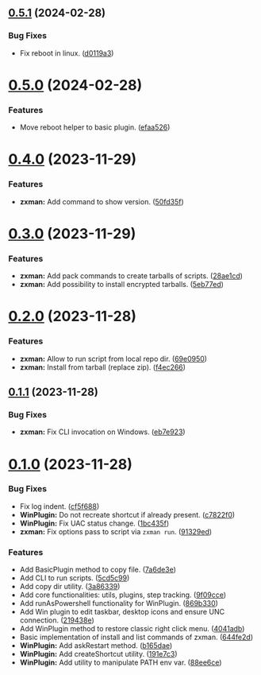 ## [0.5.1](https://github.com/marcuson/zxutils/compare/0.5.0...0.5.1) (2024-02-28)


### Bug Fixes

* Fix reboot in linux. ([d0119a3](https://github.com/marcuson/zxutils/commit/d0119a31b05c065f550c6635d660055ac9f1aecb))

# [0.5.0](https://github.com/marcuson/zxutils/compare/0.4.0...0.5.0) (2024-02-28)


### Features

* Move reboot helper to basic plugin. ([efaa526](https://github.com/marcuson/zxutils/commit/efaa52697c219a63276b3ac7aaa99e4afa914dcc))

# [0.4.0](https://github.com/marcuson/zxutils/compare/0.3.0...0.4.0) (2023-11-29)


### Features

* **zxman:** Add command to show version. ([50fd35f](https://github.com/marcuson/zxutils/commit/50fd35f4aa3d8bc81446637af09da3455ed8bcb6))

# [0.3.0](https://github.com/marcuson/zxutils/compare/0.2.0...0.3.0) (2023-11-29)


### Features

* **zxman:** Add pack commands to create tarballs of scripts. ([28ae1cd](https://github.com/marcuson/zxutils/commit/28ae1cddcfcc41c45d83e6b9b0370e08485c74f3))
* **zxman:** Add possibility to install encrypted tarballs. ([5eb77ed](https://github.com/marcuson/zxutils/commit/5eb77ed2f9d11f3d01e32873c7d91ade4c7ac2a5))

# [0.2.0](https://github.com/marcuson/zxutils/compare/0.1.1...0.2.0) (2023-11-28)


### Features

* **zxman:** Allow to run script from local repo dir. ([69e0950](https://github.com/marcuson/zxutils/commit/69e095025e50dafd34fbbbf0b127265cbfa86d07))
* **zxman:** Install from tarball (replace zip). ([f4ec266](https://github.com/marcuson/zxutils/commit/f4ec266ba461adea1c42d4c851573551ec5da102))

## [0.1.1](https://github.com/marcuson/zxutils/compare/0.1.0...0.1.1) (2023-11-28)


### Bug Fixes

* **zxman:** Fix CLI invocation on Windows. ([eb7e923](https://github.com/marcuson/zxutils/commit/eb7e92377d8150ec05070e45e5dde51b46c479be))

# [0.1.0](https://github.com/marcuson/zxutils/compare/0.0.0...0.1.0) (2023-11-28)


### Bug Fixes

* Fix log indent. ([cf5f688](https://github.com/marcuson/zxutils/commit/cf5f6880819bcb2f2fe5fc2e698e0929a6d1ed10))
* **WinPlugin:** Do not recreate shortcut if already present. ([c7822f0](https://github.com/marcuson/zxutils/commit/c7822f0b216032ef1ea314cb3fb1d6e25c2e307c))
* **WinPlugin:** Fix UAC status change. ([1bc435f](https://github.com/marcuson/zxutils/commit/1bc435f11dbf913268c1370f648046d3f46332cd))
* **zxman:** Fix options pass to script via `zxman run`. ([91329ed](https://github.com/marcuson/zxutils/commit/91329ed0eca7395dcbb6b1a622e8ceb6c63d4c9f))


### Features

* Add BasicPlugin method to copy file. ([7a6de3e](https://github.com/marcuson/zxutils/commit/7a6de3e052651a0126528e5963387e447dfb3ac7))
* Add CLI to run scripts. ([5cd5c99](https://github.com/marcuson/zxutils/commit/5cd5c998f9661b47803913e3b4ceb7841f960af4))
* Add copy dir utility. ([3a86339](https://github.com/marcuson/zxutils/commit/3a86339d859534c7dc625efe5f3ed0a1f2495e56))
* Add core functionalities: utils, plugins, step tracking. ([9f09cce](https://github.com/marcuson/zxutils/commit/9f09cce88bcb2af5ffc7a176f3c578e8080ee956))
* Add runAsPowershell functionality for WinPlugin. ([869b330](https://github.com/marcuson/zxutils/commit/869b330c4f6ae3cb80866aa985317d012a76922d))
* Add Win plugin to edit taskbar, desktop icons and ensure UNC connection. ([219438e](https://github.com/marcuson/zxutils/commit/219438e4d1dd9783e186b21aedb883ab7bf71cf7))
* Add WinPlugin method to restore classic right click menu. ([4041adb](https://github.com/marcuson/zxutils/commit/4041adb73de2b34ec33ebca8993cbc3f001fe748))
* Basic implementation of install and list commands of zxman. ([644fe2d](https://github.com/marcuson/zxutils/commit/644fe2d34ec0ccb0bbd4bd7ef6870c0d331500c5))
* **WinPlugin:** Add askRestart method. ([b165dae](https://github.com/marcuson/zxutils/commit/b165dae674e4fe09ca5fa4f61526765aa1cd2918))
* **WinPlugin:** Add createShortcut utility. ([191e7c3](https://github.com/marcuson/zxutils/commit/191e7c34ca06b4b15c2cf290a78760b0426e78f4))
* **WinPlugin:** Add utility to manipulate PATH env var. ([88ee6ce](https://github.com/marcuson/zxutils/commit/88ee6ce42135e97574651513d493d7f7ef8f49f1))
